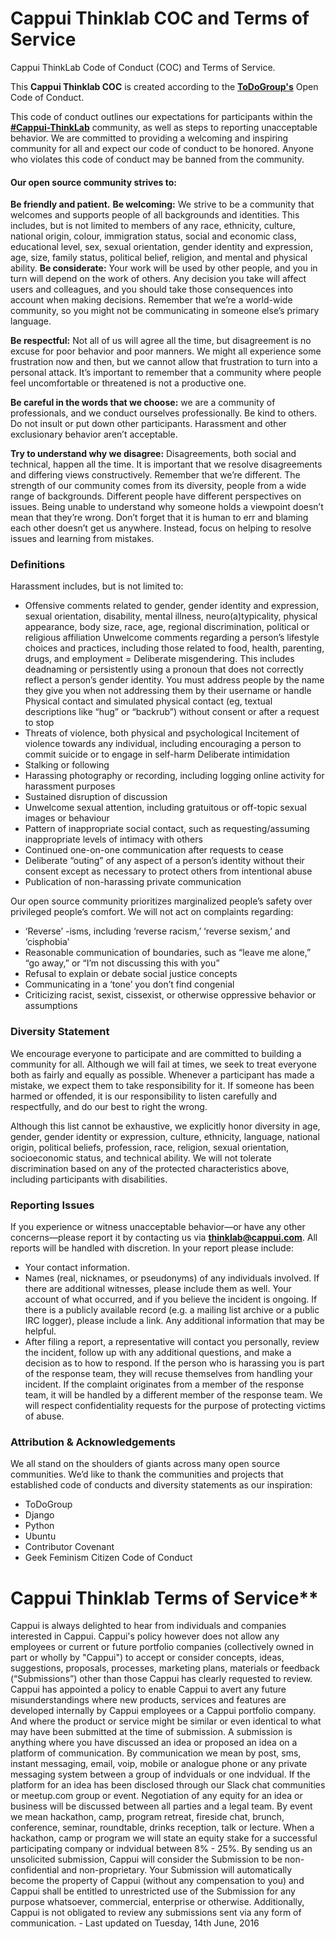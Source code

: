 # Cappui Thinklab COC and Terms of Service
Cappui ThinkLab Code of Conduct (COC) and Terms of Service. 

This **Cappui Thinklab COC** is created according to the **[ToDoGroup's](http://todogroup.org/opencodeofconduct)** Open Code of Conduct.

This code of conduct outlines our expectations for participants within the **[#Cappui-ThinkLab](https://thinklab.cappui.com)** community, as well as steps to reporting unacceptable behavior. We are committed to providing a welcoming and inspiring community for all and expect our code of conduct to be honored. Anyone who violates this code of conduct may be banned from the community.

#### Our open source community strives to:

**Be friendly and patient.**
**Be welcoming:** We strive to be a community that welcomes and supports people of all backgrounds and identities. This includes, but is not limited to members of any race, ethnicity, culture, national origin, colour, immigration status, social and economic class, educational level, sex, sexual orientation, gender identity and expression, age, size, family status, political belief, religion, and mental and physical ability.
**Be considerate:** Your work will be used by other people, and you in turn will depend on the work of others. Any decision you take will affect users and colleagues, and you should take those consequences into account when making decisions. Remember that we’re a world-wide community, so you might not be communicating in someone else’s primary language.

**Be respectful:** Not all of us will agree all the time, but disagreement is no excuse for poor behavior and poor manners. We might all experience some frustration now and then, but we cannot allow that frustration to turn into a personal attack. It’s important to remember that a community where people feel uncomfortable or threatened is not a productive one.

**Be careful in the words that we choose:** we are a community of professionals, and we conduct ourselves professionally. Be kind to others. Do not insult or put down other participants. Harassment and other exclusionary behavior aren’t acceptable.

**Try to understand why we disagree:** Disagreements, both social and technical, happen all the time. It is important that we resolve disagreements and differing views constructively. Remember that we’re different. The strength of our community comes from its diversity, people from a wide range of backgrounds. Different people have different perspectives on issues. Being unable to understand why someone holds a viewpoint doesn’t mean that they’re wrong. Don’t forget that it is human to err and blaming each other doesn’t get us anywhere. Instead, focus on helping to resolve issues and learning from mistakes.

### Definitions

Harassment includes, but is not limited to:

- Offensive comments related to gender, gender identity and expression, sexual orientation, disability, mental illness, neuro(a)typicality, physical appearance, body size, race, age, regional discrimination, political or religious affiliation
Unwelcome comments regarding a person’s lifestyle choices and practices, including those related to food, health, parenting, drugs, and employment
= Deliberate misgendering. This includes deadnaming or persistently using a pronoun that does not correctly reflect a person’s gender identity. You must address people by the name they give you when not addressing them by their username or handle
Physical contact and simulated physical contact (eg, textual descriptions like “hug” or “backrub”) without consent or after a request to stop
- Threats of violence, both physical and psychological
Incitement of violence towards any individual, including encouraging a person to commit suicide or to engage in self-harm
Deliberate intimidation
- Stalking or following
- Harassing photography or recording, including logging online activity for harassment purposes
- Sustained disruption of discussion
- Unwelcome sexual attention, including gratuitous or off-topic sexual images or behaviour
- Pattern of inappropriate social contact, such as requesting/assuming inappropriate levels of intimacy with others
- Continued one-on-one communication after requests to cease
- Deliberate “outing” of any aspect of a person’s identity without their consent except as necessary to protect others from intentional abuse
- Publication of non-harassing private communication

Our open source community prioritizes marginalized people’s safety over privileged people’s comfort. We will not act on complaints regarding:

- ‘Reverse’ -isms, including ‘reverse racism,’ ‘reverse sexism,’ and ‘cisphobia’
- Reasonable communication of boundaries, such as “leave me alone,” “go away,” or “I’m not discussing this with you”
- Refusal to explain or debate social justice concepts
- Communicating in a ‘tone’ you don’t find congenial
- Criticizing racist, sexist, cissexist, or otherwise oppressive behavior or assumptions

### Diversity Statement

We encourage everyone to participate and are committed to building a community for all. Although we will fail at times, we seek to treat everyone both as fairly and equally as possible. Whenever a participant has made a mistake, we expect them to take responsibility for it. If someone has been harmed or offended, it is our responsibility to listen carefully and respectfully, and do our best to right the wrong.

Although this list cannot be exhaustive, we explicitly honor diversity in age, gender, gender identity or expression, culture, ethnicity, language, national origin, political beliefs, profession, race, religion, sexual orientation, socioeconomic status, and technical ability. We will not tolerate discrimination based on any of the protected characteristics above, including participants with disabilities.

### Reporting Issues

If you experience or witness unacceptable behavior—or have any other concerns—please report it by contacting us via **[thinklab@cappui.com](thinklab@cappui.com)**. All reports will be handled with discretion. In your report please include:

- Your contact information.
- Names (real, nicknames, or pseudonyms) of any individuals involved. If there are additional witnesses, please include them as well. Your account of what occurred, and if you believe the incident is ongoing. If there is a publicly available record (e.g. a mailing list archive or a public IRC logger), please include a link.
Any additional information that may be helpful.
- After filing a report, a representative will contact you personally, review the incident, follow up with any additional questions, and make a decision as to how to respond. If the person who is harassing you is part of the response team, they will recuse themselves from handling your incident. If the complaint originates from a member of the response team, it will be handled by a different member of the response team. We will respect confidentiality requests for the purpose of protecting victims of abuse.

### Attribution & Acknowledgements

We all stand on the shoulders of giants across many open source communities. We’d like to thank the communities and projects that established code of conducts and diversity statements as our inspiration:

- ToDoGroup
- Django
- Python
- Ubuntu
- Contributor Covenant
- Geek Feminism
Citizen Code of Conduct





# Cappui Thinklab Terms of Service**

Cappui is always delighted to hear from individuals and companies interested in Cappui. Cappui's policy however does not allow any employees or current or future portfolio companies (collectively owned in part or wholly by "Cappui") to accept or consider concepts, ideas, suggestions, proposals, processes, marketing plans, materials or feedback (“Submissions”) other than those Cappui has clearly requested to review. Cappui has appointed a policy to enable Cappui to avert any future misunderstandings where new products, services and features are developed internally by Cappui employees or a Cappui portfolio company. And where the product or service might be similar or even identical to what may have been submitted at the time of submission. A submission is anything where you have discussed an idea or proposed an idea on a platform of communication. By communication we mean by post, sms, instant messaging, email, voip, mobile or analogue phone or any private messaging system between a group of indviduals or one indvidual. If the platform for an idea has been disclosed through our Slack chat communities or meetup.com group or event. Negotiation of any equity for an idea or business will be discussed between all parties and a legal team. By event we mean hackathon, camp, program retreat, fireside chat, brunch, conference, seminar, roundtable, drinks reception, talk or lecture. When a hackathon, camp or program we will state an equity stake for a successful participating company or indvidual between 8% - 25%. By sending us an unsolicited submission, Cappui will consider the Submission to be non-confidential and non-proprietary. Your Submission will automatically become the property of Cappui (without any compensation to you) and Cappui shall be entitled to unrestricted use of the Submission for any purpose whatsoever, commercial, enterprise or otherwise. Additionally, Cappui is not obligated to review any submissions sent via any form of communication. - Last updated on Tuesday, 14th June, 2016
